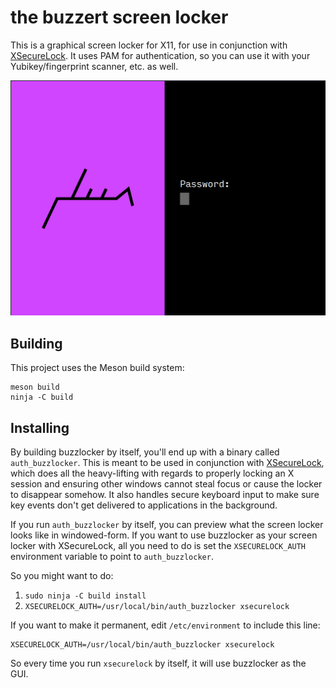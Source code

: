 # the buzzert screen locker

This is a graphical screen locker for X11, for use in conjunction with 
[XSecureLock](https://github.com/google/xsecurelock). It uses PAM for authentication,
so you can use it with your Yubikey/fingerprint scanner, etc. as well.

![buzzlocker screenshot](screenshots/buzzlocker.png "buzzlocker")

## Building

This project uses the Meson build system:


```
meson build
ninja -C build
```

## Installing
By building buzzlocker by itself, you'll end up with a binary called `auth_buzzlocker`.
This is meant to be used in conjunction with [XSecureLock](https://github.com/google/xsecurelock), 
which does all the heavy-lifting with regards to properly locking an X session and ensuring other 
windows cannot steal focus or cause the locker to disappear somehow. It also handles secure keyboard
input to make sure key events don't get delivered to applications in the background.

If you run `auth_buzzlocker` by itself, you can preview what the screen locker looks
like in windowed-form. If you want to use buzzlocker as your screen locker with XSecureLock,
all you need to do is set the `XSECURELOCK_AUTH` environment variable to point to `auth_buzzlocker`.

So you might want to do:
1. `sudo ninja -C build install`
2. `XSECURELOCK_AUTH=/usr/local/bin/auth_buzzlocker xsecurelock`

If you want to make it permanent, edit `/etc/environment` to include this line:
```
XSECURELOCK_AUTH=/usr/local/bin/auth_buzzlocker xsecurelock
```

So every time you run `xsecurelock` by itself, it will use buzzlocker as the GUI.


